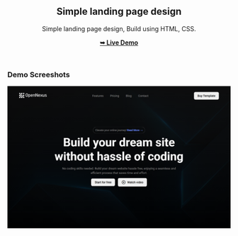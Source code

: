 <div align="center">

  <h2 align="center">Simple landing page design</h2>

  Simple landing page design, Build using HTML, CSS.

  <a href="https://iamalshahed.github.io/h-landing-one/"><strong>➥ Live Demo</strong></a>

</div>

<br />

### Demo Screeshots

![Desktop Demo](./demo.png)
